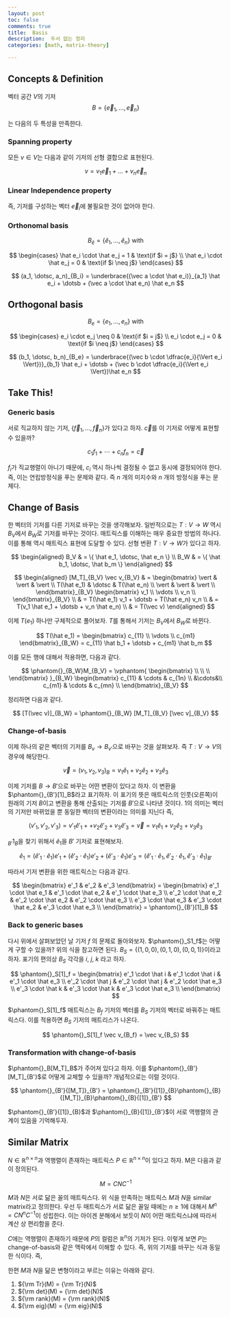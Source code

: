 ```yaml
---
layout: post
toc: false
comments: true
title:  Basis 
description:  두서 없는 정리 
categories: [math, matrix-theory]

---
```



## Concepts & Definition 

벡터 공간 $V$의 기저 
$$
B = \{ \vec e_1, \dotsc, \vec e_n\}  
$$

는 다음의 두 특성을 만족한다. 

### Spanning property 

모든 $v \in V$는 다음과 같이 기저의 선형 결합으로 표현된다. 

$$
v = v_1 \vec e_1 + \dotsc + v_n \vec e_n
$$

### Linear Independence property 

즉, 기저를 구성하는 벡터 $\vec e_i$에 불필요한 것이 없어야 한다. 

### Orthonomal basis 

$$
B_{\hat e} = \{ \hat e_1, \dotsc, \hat e_n \} \text{~with}
$$

$$
\begin{cases}
\hat e_i \cdot \hat e_j = 1 & \text{if $i = j$} \\
\hat e_i \cdot \hat e_j = 0 & \text{if $i \neq j$} 
\end{cases}
$$

$$
(a_1, \dotsc, a_n)_{B_i} = \underbrace{(\vec a \cdot \hat e_i)}_{a_1} \hat e_i + \dotsb + (\vec a \cdot \hat e_n) \hat e_n
$$

## Orthogonal basis 

$$
B_{e} = \{ e_1, \dotsc, e_n \} \text{~with}
$$

$$
\begin{cases}
e_i \cdot e_j \neq 0 & \text{if $i = j$} \\
e_i \cdot e_j = 0 & \text{if $i \neq j$} 
\end{cases}
$$

$$
(b_1, \dotsc, b_n)_{B_e} = \underbrace{(\vec b \cdot \dfrac{e_i}{\Vert e_i \Vert})}_{b_1} \hat e_i + \dotsb + (\vec b \cdot \dfrac{e_i}{\Vert e_i \Vert})\hat e_n
$$

## Take This! 

### Generic basis 

서로 직교하지 않는 기저, $\{ \vec f_1, \dotsc, \vec f_n \}$가 있다고 하자. $\vec c$를 이 기저로 어떻게 표현할 수 있을까? 

$$
c_1 f_1 + \dotsb + c_n f_n = \vec c
$$

$f_i$가 직교행렬이 아니기 때문에, $c_i$ 역시 하나씩 결정될 수 없고 동시에 결정되어야 한다. 즉, 이는 연립방정식을 푸는 문제와 같다. 즉 $n$ 개의 미지수와 $n$ 개의 방정식을 푸는 문제다. 

## Change of Basis 

한 벡터의 기저를 다른 기저로 바꾸는 것을 생각해보자. 일반적으로는 $T: V \to W$ 역시 $B_V$에서 $B_W$로 기저를 바꾸는 것이다. 매트릭스를 이해하는 매우 중요한 방법의 하나다. 이를 통해 역시 매트릭스 표현에 도달할 수 있다. 선형 번환 $T: V \to W$가 있다고 하자. 

$$
\begin{aligned}
B_V & = \{ \hat e_1, \dotsc, \hat e_n \} \\
B_W & =  \{ \hat b_1, \dotsc, \hat b_m \} 
\end{aligned}
$$

$$
\begin{aligned}
[M_T]_{B_V} \vec v_{B_V} & =
\begin{bmatrix}
\vert & \vert & \vert \\
T(\hat e_1) & \dotsc & T(\hat e_n) \\
\vert & \vert & \vert \\
\end{bmatrix}_{B_V} 
\begin{bmatrix}
v_1 \\
\vdots \\
v_n \\
\end{bmatrix}_{B_V} \\
& = T(\hat e_1) v_1 + \dotsb + T(\hat e_n) v_n \\
& = T(v_1 \hat e_1 + \dotsb + v_n \hat e_n) \\
&  = T(\vec v)
\end{aligned}
$$

이제 $T(e_1)$ 하나만 구체적으로 풀어보자. $T$를 통해서 기저는 $B_V$에서 $B_W$로 바뀐다. 

$$
T(\hat e_1) = 
\begin{bmatrix}
c_{11} \\
\vdots \\
c_{m1}
\end{bmatrix}_{B_W} = c_{11} \hat b_1 + \dotsb + c_{m1} \hat b_m
$$

이를 모든 행에 대해서 적용하면, 다음과 같다. 

$$
\phantom{}_{B_W}M_{B_V} = 
\vphantom{
\begin{bmatrix}
\\
\\
\\
\end{bmatrix}
}_{B_W}
\begin{bmatrix}
c_{11} & \cdots & c_{1n} \\
&\cdots&\\
c_{m1}  & \cdots & c_{mn} \\
\end{bmatrix}_{B_V} 
$$

정리하면 다음과 같다. 

$$
[T(\vec v)]_{B_W} = \phantom{}_{B_W} [M_T]_{B_V} [\vec v]_{B_V} 
$$

### Change-of-basis 

이제 하나의 같은 벡터의 기저를 $B_v \to B_{v'}$으로 바꾸는 것을 살펴보자. 즉 $T: V \to V$의 경우에 해당한다. 

$$
\vec v = (v_1, v_2, v_3)_B = v_1 \hat e_1 + v_2 \hat e_2 + v_3 \hat e_3 
$$

이제 기저를 $B \to B'$으로 바꾸는 어떤 변환이 있다고 하자. 이 변환을 $\phantom{}_{B'}[1]_B$라고 표기하자. 이 표기의 뜻은 매트릭스의 인풋(오른쪽)이 원래의 기저 $B$이고 변환을 통해 산출되는 기저를 $B'$으로 나타낸 것이다. $1$의 의미는 벡터의 기저만 바뀌었을 뿐 동일한 벡터의 변환이라는 의미를 지닌다 즉,

$$
(v'_1, v'_2, v'_3) = v'_1 \hat e'_1 +  + v_2 \hat e'_2 + v_3 \hat e'_3 = \vec v = v_1 \hat e_1 + v_2 \hat e_2 + v_3 \hat e_3 
$$

$_{B'}1_B$을 찾기 위해서 $\hat e_1$을 $B'$ 기저로 표현해보자. 

$$
\hat e_1 = (\hat e'_1 \cdot \hat e_1) e'_1 + (\hat e'_2 \cdot \hat e_1) e'_2 + (\hat e'_3 \cdot \hat e_1) e'_3 = ( \hat e'_1 \cdot \hat e_1,  \hat e'_2 \cdot \hat e_1 ,  \hat e'_3 \cdot \hat e_1  )_{B'}
$$

따라서 기저 변환을 위한 매트릭스는 다음과 같다. 

$$
\begin{bmatrix}
e'_1 & e'_2 & e'_3 
\end{bmatrix} = 
\begin{bmatrix}
e'_1 \cdot \hat e_1  & e'_1 \cdot \hat e_2 & e'_1 \cdot \hat e_3 \\
e'_2 \cdot \hat e_2  & e'_2 \cdot \hat e_2 & e'_2 \cdot \hat e_3 \\
e'_3 \cdot \hat e_3  & e'_3 \cdot \hat e_2 & e'_3 \cdot \hat e_3 \\ 
\end{bmatrix} = 
\phantom{}_{B'}[1]_B
$$

### Back to generic bases

다시 위에서 살펴보았던 날 기저 $f$ 의 문제로 돌아와보자. $\phantom{}_S1_f$는 어떻게 구할 수 있을까? 위의 식을 참고하면 된다. $B_S = \{(1,0,0), (0,1,0), (0,0,1)\}$이라고 하자. 표기의 편의상 $B_S$ 각각을 $i$, $j$, $k$ 라고 하자. 


$$
\phantom{}_S[1]_f = 
\begin{bmatrix}
e'_1 \cdot \hat i  & e'_1 \cdot \hat i & e'_1 \cdot \hat e_3 \\
e'_2 \cdot \hat j  & e'_2 \cdot \hat j & e'_2 \cdot \hat e_3 \\
e'_3 \cdot \hat k  & e'_3 \cdot \hat k & e'_3 \cdot \hat e_3 \\ 
\end{bmatrix} 
$$

$\phantom{}_S[1]_f$ 매트릭스는 $B_f$ 기저의 벡터를 $B_S$ 기저의 벡터로 바꿔주는 매트릭스다. 이를 적용하면 $B_S$ 기저의 매트리스가 나온다. 

$$
\phantom{}_S[1]_f \vec v_{B_f} = \vec v_{B_S}
$$

### Transformation with change-of-basis 

$\phantom{}_B[M_T]_B$가 주어져 있다고 하자. 이를 $\phantom{}_{B'}[M_T]_{B'}$로 어떻게 교체할 수 있을까? 개념적으로는 이럴 것이다. 

$$
\phantom{}_{B'}{[M_T]}_{B'} = \phantom{}_{B'}{[1]}_{B}\phantom{}_{B}{[M_T]}_{B}\phantom{}_{B}{[1]}_{B'}
$$

$\phantom{}_{B'}{[1]}_{B}$과 $\phantom{}_{B}{[1]}_{B'}$이 서로 역행렬의 관계이 있음을 기억해두자. 

## Similar Matrix

$N \in \mathbb R^{n \times n}$과 역행렬이 존재하는 매트릭스 $P \in \mathbb R^{n \times n}$이 있다고 하자. M은 다음과 같이 정의된다. 

$$
M = C N C^{-1}
$$

$M$과 $N$은 서로 닮은 꼴의 매트릭스다. 위 식을 만족하는 매트릭스 $M$과 $N$을 similar matrix라고 정의한다. 우선 두 매트릭스가 서로 닮은 꼴일 때에는 $n \geq 1$에 대해서 $M^n = C N^n C^{-1}$이 성립한다. 이는 아이겐 분해에서 보듯이 $N$이 어떤 매트릭스냐에 따라서 계산 상 편리함을 준다.

$C$에는 역행렬이 존재하기 때문에 $P$의 컬럼은 $\mathbb R^n$의 기저가 된다. 이렇게 보면 $P$는 change-of-basis와 같은 맥락에서 이해할 수 있다. 즉, 위의 기저를 바꾸는 식과 동일한 식이다. 즉, 



한편 $M$과 $N$을 닮은 변형이라고 부르는 이유는 아래와 같다. 

1. ${\rm Tr}(M) = {\rm Tr}(N)$
2. ${\rm det}(M) = {\rm det}(N)$
3. ${\rm rank}(M) = {\rm rank}(N)$
4. ${\rm eig}(M) = {\rm eig}(N)$


<!--stackedit_data:
eyJoaXN0b3J5IjpbLTE1NDQ5MTMxNDgsMjM5NjEzODUwLC04Mz
I4MjA4Nl19
-->